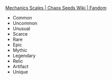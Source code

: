 [Mechanics Scales | Chaos Seeds Wiki | Fandom](https://chaos-seeds-series.fandom.com/wiki/Mechanics_Scales)

- Common
- Uncommon
- Unusual
- Scarce
- Rare
- Epic
- Mythic
- Legendary
- Relic
- Artifact
- Unique